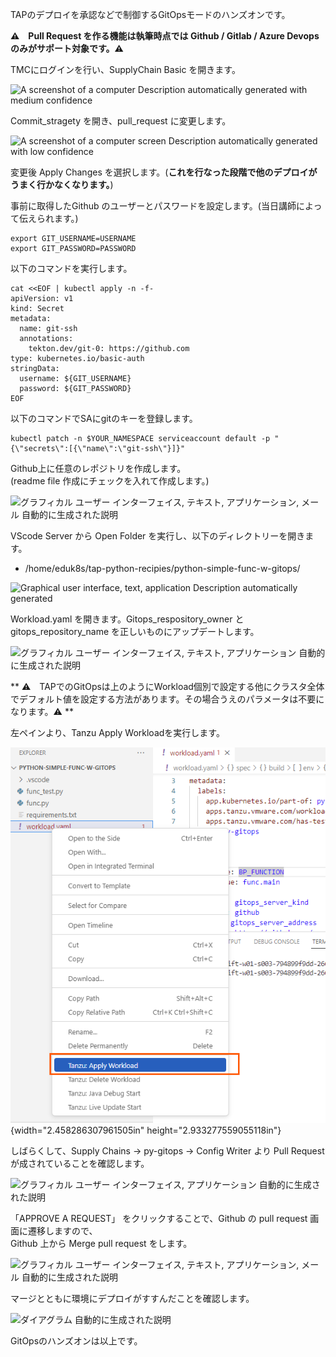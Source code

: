 TAPのデプロイを承認などで制御するGitOpsモードのハンズオンです。

**⚠️　Pull Request を作る機能は執筆時点では Github / Gitlab / Azure
Devops のみがサポート対象です。⚠️**

TMCにログインを行い、SupplyChain Basic を開きます。

![A screenshot of a computer Description automatically generated with
medium confidence](../media/image70.png)

Commit_stragety を開き、pull_request に変更します。

![A screenshot of a computer screen Description automatically generated
with low confidence](../media/image71.png)

変更後 Apply Changes を選択します。(**これを行なった段階で他のデプロイがうまく行かなくなります。**)

事前に取得したGithub
のユーザーとパスワードを設定します。(当日講師によって伝えられます。)

```
export GIT_USERNAME=USERNAME
export GIT_PASSWORD=PASSWORD
```

以下のコマンドを実行します。

```execute
cat <<EOF | kubectl apply -n -f-
apiVersion: v1
kind: Secret
metadata:
  name: git-ssh
  annotations:
    tekton.dev/git-0: https://github.com
type: kubernetes.io/basic-auth
stringData:
  username: ${GIT_USERNAME}
  password: ${GIT_PASSWORD}
EOF
```


以下のコマンドでSAにgitのキーを登録します。

```
kubectl patch -n $YOUR_NAMESPACE serviceaccount default -p "{\"secrets\":[{\"name\":\"git-ssh\"}]}"
```


Github上に任意のレポジトリを作成します。\
(readme file 作成にチェックを入れて作成します。)

![グラフィカル ユーザー インターフェイス, テキスト, アプリケーション,
メール
自動的に生成された説明](../media/image72.png)

VScode Server から Open Folder
を実行し、以下のディレクトリーを開きます。

-   /home/eduk8s/tap-python-recipies/python-simple-func-w-gitops/

![Graphical user interface, text, application Description automatically
generated](../media/image73.png)

Workload.yaml を開きます。Gitops_respository_owner と
gitops_repository_name を正しいものにアップデートします。

![グラフィカル ユーザー インターフェイス, テキスト, アプリケーション
自動的に生成された説明](../media/image74.png)

** ⚠️　TAPでのGitOpsは上のようにWorkload個別で設定する他にクラスタ全体でデフォルト値を設定する方法があります。その場合うえのパラメータは不要になります。⚠️ **

左ペインより、Tanzu Apply Workloadを実行します。

![](../media/image75.png){width="2.458286307961505in"
height="2.933277559055118in"}

しばらくして、Supply Chains -\> py-gitops -\> Config Writer より Pull
Requestが成されていることを確認します。

![グラフィカル ユーザー インターフェイス, アプリケーション
自動的に生成された説明](../media/image76.png)

「APPROVE A REQUEST」 をクリックすることで、Github の pull request
画面に遷移しますので、\
Github 上から Merge pull request をします。

![グラフィカル ユーザー インターフェイス, テキスト, アプリケーション,
メール
自動的に生成された説明](../media/image77.png)

マージとともに環境にデプロイがすすんだことを確認します。

![ダイアグラム
自動的に生成された説明](../media/image78.png)

GitOpsのハンズオンは以上です。
